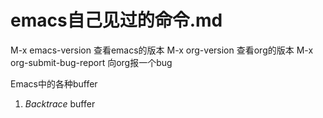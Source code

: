 # emacs自己见过的命令.md

M-x emacs-version  查看emacs的版本
M-x org-version 	查看org的版本
M-x org-submit-bug-report <RET> 向org报一个bug 



Emacs中的各种buffer
1.  *Backtrace* buffer